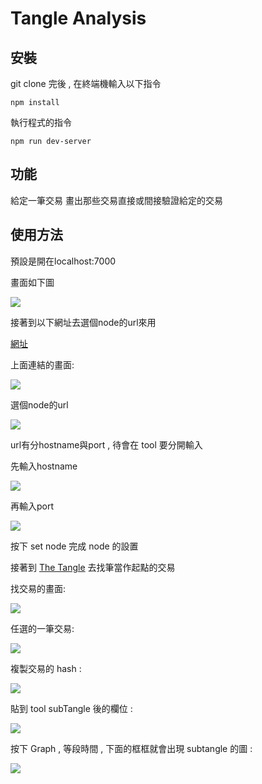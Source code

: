 # Tangle Analysis


## 安裝
git clone 完後 , 在終端機輸入以下指令
```
npm install
```

執行程式的指令
```
npm run dev-server
```

## 功能

給定一筆交易
畫出那些交易直接或間接驗證給定的交易

## 使用方法

預設是開在localhost:7000

畫面如下圖

![](https://i.screenshot.net/oqyolu3)

接著到以下網址去選個node的url來用

[網址](https://github.com/DLTcollab/Tangle-DoS-attacker/blob/master/config.py)

上面連結的畫面:

![](https://i.screenshot.net/13q5ece)

選個node的url

![](https://i.screenshot.net/wd6jwf0)

url有分hostname與port , 待會在 tool 要分開輸入

先輸入hostname

![](https://i.screenshot.net/wwl3yi8)

再輸入port

![](https://i.screenshot.net/mqdw2uq)

按下 set node 完成 node 的設置

接著到 [The Tangle](https://thetangle.org/) 去找筆當作起點的交易

找交易的畫面:

![](https://i.screenshot.net/rg6edsv)

任選的一筆交易:

![](https://i.screenshot.net/k8dgot2)

複製交易的 hash :

![](https://i.screenshot.net/k0mg1ax)

貼到 tool subTangle 後的欄位 :

![](https://i.screenshot.net/l2kz5f0)

按下 Graph , 等段時間 , 下面的框框就會出現 subtangle 的圖 :

![](https://i.screenshot.net/1mzw8tm)
